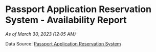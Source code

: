 # Passport Application Reservation System - Availability Report

*As of March 30, 2023 (12:05 AM)*

Data Source: [Passport Application Reservation System](https://eservices.immigration.gov.lk:8443/appointment/pages/reservationApplication.xhtml)